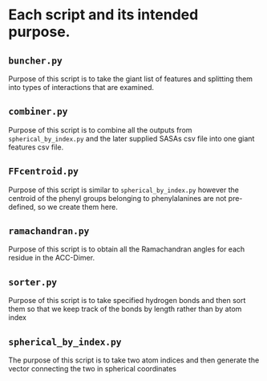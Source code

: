 # Each script and its intended purpose.

## `buncher.py`
 Purpose of this script is to take the giant list of features
 and splitting them into types of interactions that are
 examined.

## `combiner.py`
 Purpose of this script is to combine all the outputs from
 `spherical_by_index.py` and the later supplied SASAs csv file
 into one giant features csv file.

## `FFcentroid.py`
 Purpose of this script is similar to `spherical_by_index.py`
 however the centroid of the phenyl groups belonging to
 phenylalanines are not pre-defined, so we create them here.

## `ramachandran.py`
 Purpose of this script is to obtain all the Ramachandran
 angles for each residue in the ACC-Dimer.


## `sorter.py`
 Purpose of this script is to take specified hydrogen bonds and
 then sort them so that we keep track of the bonds by length rather
 than by atom index

## `spherical_by_index.py`
 The purpose of this script is to take two atom indices
 and then generate the vector connecting the two in
 spherical coordinates

